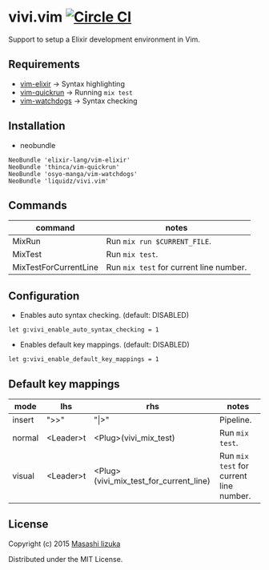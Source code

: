 # vivi.vim [![Circle CI](https://circleci.com/gh/liquidz/vivi.vim.svg?style=svg)](https://circleci.com/gh/liquidz/vivi.vim)

Support to setup a Elixir development environment in Vim.

## Requirements

* [vim-elixir](https://github.com/elixir-lang/vim-elixir) -> Syntax highlighting
* [vim-quickrun](https://github.com/thinca/vim-quickrun) -> Running `mix test`
* [vim-watchdogs](https://github.com/osyo-manga/vim-watchdogs) -> Syntax checking

## Installation

 * neobundle
```
NeoBundle 'elixir-lang/vim-elixir'
NeoBundle 'thinca/vim-quickrun'
NeoBundle 'osyo-manga/vim-watchdogs'
NeoBundle 'liquidz/vivi.vim'
```

## Commands

| command | notes |
| ------- | ----- |
| MixRun  | Run `mix run $CURRENT_FILE`. |
| MixTest | Run `mix test`. |
| MixTestForCurrentLine | Run `mix test` for current line number. |


## Configuration

* Enables auto syntax checking. (default: DISABLED)
```
let g:vivi_enable_auto_syntax_checking = 1
```
* Enables default key mappings. (default: DISABLED)
```
let g:vivi_enable_default_key_mappings = 1
```

## Default key mappings

| mode   | lhs   | rhs  | notes |
| ------ | ----- | ---- | ----- |
| insert | ">>"  | "\|>" | Pipeline. |
| normal | \<Leader\>t  | \<Plug\>(vivi_mix_test) | Run `mix test`. |
| visual | \<Leader\>t  | \<Plug\>(vivi_mix_test_for_current_line) | Run `mix test` for current line number. |

## License

Copyright (c) 2015 [Masashi Iizuka](http://twitter.com/uochan)

Distributed under the MIT License.
